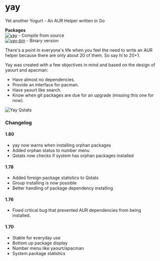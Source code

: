 # yay
Yet another Yogurt - An AUR Helper written in Go

**Packages**  
[![yay](https://img.shields.io/aur/version/yay.svg?label=yay)](https://aur.archlinux.org/packages/yay/) - Compile from source  
[![yay-bin](https://img.shields.io/aur/version/yay-bin.svg?label=yay-bin)](https://aur.archlinux.org/packages/yay-bin/) - Binary version

There's a point in everyone's life when you feel the need to write an AUR helper because there are only about 20 of them.
So say hi to 20+1.

Yay was created with a few objectives in mind and based on the design of yaourt and apacman:

- Have almost no dependencies. 
- Provide an interface for pacman. 
- Have yaourt like search.
- Know when git packages are due for an upgrade (missing this one for now).

![Yay Qstats](http://jguer.github.io/yay/yay1.png "yay -Qstats")

### Changelog
#### 1.80
- yay now warns when installing orphan packages
- Added orphan status to number menu
- Qstats now checks if system has orphan packages installed

#### 1.78
- Added foreign package statistics to Qstats
- Group installing is now possible
- Better handling of package dependency installing

#### 1.76
- Fixed critical bug that prevented AUR dependencies from being installed.

#### 1.70
- Stable for everyday use
- Bottom up package display
- Number menu like yaourt/apacman
- System package statistics

